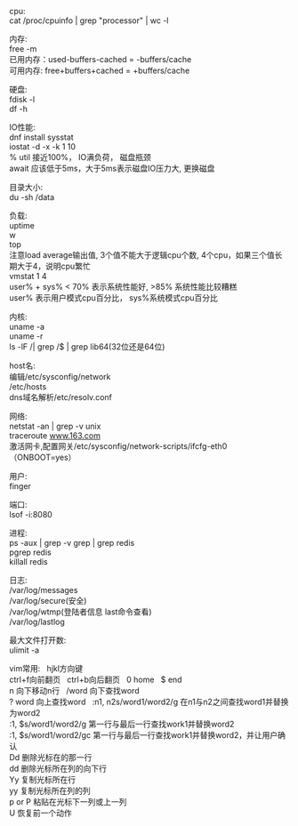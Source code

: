 cpu:  
cat /proc/cpuinfo | grep "processor" | wc -l  
  
内存:  
free -m   
已用内存：used-buffers-cached = -buffers/cache  
可用内存: free+buffers+cached = +buffers/cache  
  
硬盘:  
fdisk -l  
df -h  
  
IO性能:  
dnf install sysstat  
iostat -d -x -k 1 10  
% util 接近100%， IO满负荷， 磁盘瓶颈  
await 应该低于5ms，大于5ms表示磁盘IO压力大, 更换磁盘  
  
目录大小:  
du -sh /data  
  
负载:  
uptime  
w  
top  
注意load average输出值, 3个值不能大于逻辑cpu个数, 4个cpu，如果三个值长期大于4，说明cpu繁忙  
vmstat 1 4  
user% + sys% < 70% 表示系统性能好, >85% 系统性能比较糟糕  
user% 表示用户模式cpu百分比， sys%系统模式cpu百分比  
  
内核:  
uname -a  
uname -r  
ls -lF /| grep /$ | grep lib64(32位还是64位)  
  
host名:  
编辑/etc/sysconfig/network  
/etc/hosts  
dns域名解析/etc/resolv.conf  
  
网络:  
netstat -an | grep -v unix  
traceroute www.163.com  
激活网卡,配置网关/etc/sysconfig/network-scripts/ifcfg-eth0（ONBOOT=yes）  
  
用户:  
finger  
  
端口:  
lsof -i:8080  
  
进程:  
ps -aux | grep -v grep | grep redis  
pgrep redis  
killall redis  
  
日志:  
/var/log/messages  
/var/log/secure(安全)  
/var/log/wtmp(登陆者信息 last命令查看)  
/var/log/lastlog  
  
最大文件打开数:  
ulimit -a  
  
vim常用:  
hjkl方向键  
ctrl+f向前翻页  
ctrl+b向后翻页  
0 home  
$ end  
n <enter> 向下移动n行  
/word 向下查找word  
? word 向上查找word  
:n1, n2s/word1/word2/g 在n1与n2之间查找word1并替换为word2  
:1, $s/word1/word2/g 第一行与最后一行查找work1并替换word2  
:1, $s/word1/word2/gc 第一行与最后一行查找work1并替换word2，并让用户确认  
Dd 删除光标在的那一行  
<n>dd 删除光标所在列的向下<n>行  
Yy 复制光标所在行  
<n>yy 复制光标所在列的<n>列  
p or P 粘贴在光标下一列或上一列  
U 恢复前一个动作  
